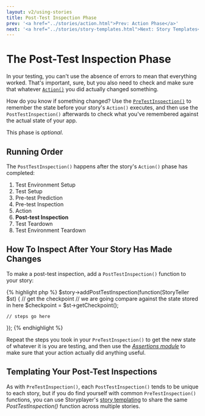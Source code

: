 ```yaml
---
layout: v2/using-stories
title: Post-Test Inspection Phase
prev: '<a href="../stories/action.html">Prev: Action Phase</a>'
next: '<a href="../stories/story-templates.html">Next: Story Templates</a>'
---
```


# The Post-Test Inspection Phase

In your testing, you can't use the absence of errors to mean that everything worked.  That's important, sure, but you also need to check and make sure that whatever [`Action()`](action.html) you did actually changed something.

How do you know if something changed?  Use the [`PreTestInspection()`](pre-test-inspection.html) to remember the state before your story's `Action()` executes, and then use the `PostTestInspection()` afterwards to check what you've remembered against the actual state of your app.

This phase is *optional*.

## Running Order

The `PostTestInspection()` happens after the story's `Action()` phase has completed:

1. Test Environment Setup
1. Test Setup
1. Pre-test Prediction
1. Pre-test Inspection
1. Action
1. __Post-test Inspection__
1. Test Teardown
1. Test Environment Teardown

## How To Inspect After Your Story Has Made Changes

To make a post-test inspection, add a `PostTestInspection()` function to your story:

{% highlight php %}
$story->addPostTestInspection(function(StoryTeller $st) {
	// get the checkpoint
	// we are going compare against the state stored in here
	$checkpoint = $st->getCheckpoint();

	// steps go here
});
{% endhighlight %}

Repeat the steps you took in your `PreTestInspection()` to get the new state of whatever it is you are testing, and then use the _[Assertions module](../modules/Assertions/index.html)_ to make sure that your action actually did anything useful.

## Templating Your Post-Test Inspections

As with `PreTestInspection()`, each `PostTestInspection()` tends to be unique to each story, but if you do find yourself with common `PreTestInspection()` functions, you can use Storyplayer's [story templating](story-templates.html) to share the same _PostTestInspection()_ function across multiple stories.